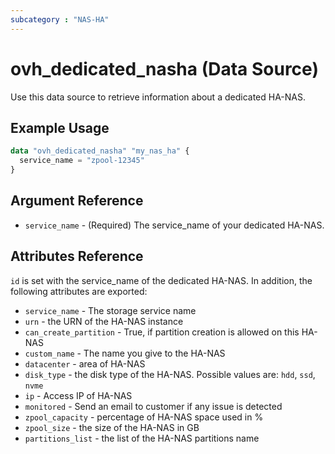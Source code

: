 ```yaml
---
subcategory : "NAS-HA"
---
```


# ovh_dedicated_nasha (Data Source)

Use this data source to retrieve information about a dedicated HA-NAS.

## Example Usage

```terraform
data "ovh_dedicated_nasha" "my_nas_ha" {
  service_name = "zpool-12345"
}
```

## Argument Reference

* `service_name` - (Required) The service_name of your dedicated HA-NAS.

## Attributes Reference

`id` is set with the service_name of the dedicated HA-NAS. In addition, the following attributes are exported:

* `service_name` - The storage service name
* `urn` - the URN of the HA-NAS instance
* `can_create_partition` - True, if partition creation is allowed on this HA-NAS
* `custom_name` - The name you give to the HA-NAS
* `datacenter` - area of HA-NAS
* `disk_type` - the disk type of the HA-NAS. Possible values are: `hdd`, `ssd`, `nvme`
* `ip` - Access IP of HA-NAS
* `monitored` - Send an email to customer if any issue is detected
* `zpool_capacity` - percentage of HA-NAS space used in %
* `zpool_size` - the size of the HA-NAS in GB
* `partitions_list` - the list of the HA-NAS partitions name
